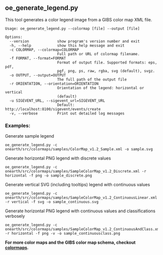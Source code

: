 ## oe_generate_legend.py

This tool generates a color legend image from a GIBS color map XML file.

```
Usage: oe_generate_legend.py --colormap [file] --output [file]

Options:
  --version             show program's version number and exit
  -h, --help            show this help message and exit
  -c COLORMAP, --colormap=COLORMAP
                        Full path or URL of colormap filename.
  -f FORMAT, --format=FORMAT
                        Format of output file. Supported formats: eps, pdf,
                        pgf, png, ps, raw, rgba, svg (default), svgz.
  -o OUTPUT, --output=OUTPUT
                        The full path of the output file
  -r ORIENTATION, --orientation=ORIENTATION
                        Orientation of the legend: horizontal or vertical
                        (default)
  -u SIGEVENT_URL, --sigevent_url=SIGEVENT_URL
                        Default:  http://localhost:8100/sigevent/events/create
  -v, --verbose         Print out detailed log messages
```

### Examples:

Generate sample legend
```
oe_generate_legend.py -c onearth/src/colormaps/samples/ColorMap_v1.2_Sample.xml -o sample.svg
```

Generate horizontal PNG legend with discrete values
```
oe_generate_legend.py -c onearth/src/colormaps/samples/SampleColorMap_v1.2_Discrete.xml -r horizontal -f png -o sample_discrete.png 
```

Generate vertical SVG (including tooltips) legend with continuous values
```
oe_generate_legend.py -c onearth/src/colormaps/samples/SampleColorMap_v1.2_ContinuousLinear.xml -r vertical -f svg -o sample_continuous.svg
```

Generate horizontal PNG legend with continuous values and classifications verbosely
```
oe_generate_legend.py -c onearth/src/colormaps/samples/SampleColorMap_v1.2_ContinuousAndClass.xml -r horizontal -f png -v -o sample_continuousclass.png
```

**For more color maps and the GIBS color map schema, checkout [colormaps](../colormaps/).**